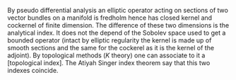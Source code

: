 By pseudo differential analysis an elliptic operator acting on sections of two vector bundles on a manifold is fredholm hence has closed kernel and cockernel of finite dimension. The difference of these two dimensions is the analytical index. It does not the depend of the Sobolev space used to get a bounded operator (intact by elliptic regularity the kernel is made up of smooth sections and the same for the cockerel as it is the kernel of the adjoint). By topological methods ($K$ theory) one can associate to it a [topological index]. The Atiyah Singer index theorem say that this two indexes coincide.